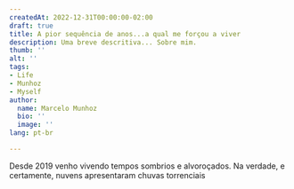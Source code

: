 ```yaml
---
createdAt: 2022-12-31T00:00:00-02:00
draft: true
title: A pior sequência de anos...a qual me forçou a viver
description: Uma breve descritiva... Sobre mim.
thumb: ''
alt: ''
tags:
- Life
- Munhoz
- Myself
author:
  name: Marcelo Munhoz
  bio: ''
  image: ''
lang: pt-br

---
```

Desde 2019 venho vivendo tempos sombrios e alvoroçados. Na verdade, e certamente, nuvens apresentaram chuvas torrenciais 